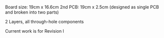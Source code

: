 Board size: 19cm x 16.6cm
2nd PCB: 19cm x 2.5cm
(designed as single PCB and broken into two parts)

2 Layers, all through-hole components


Current work is for Revision I
